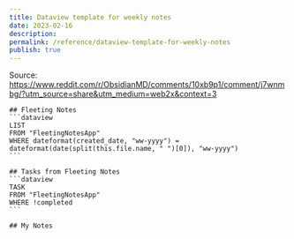 ```yaml
---
title: Dataview template for weekly notes
date: 2023-02-16
description: 
permalink: /reference/dataview-template-for-weekly-notes
publish: true
---
```

Source: https://www.reddit.com/r/ObsidianMD/comments/10xb9p1/comment/j7wnmbg/?utm_source=share&utm_medium=web2x&context=3

````
## Fleeting Notes
```dataview
LIST
FROM "FleetingNotesApp"
WHERE dateformat(created_date, "ww-yyyy") = dateformat(date(split(this.file.name, " ")[0]), "ww-yyyy")
```

## Tasks from Fleeting Notes
```dataview
TASK
FROM "FleetingNotesApp"
WHERE !completed
```

## My Notes

````